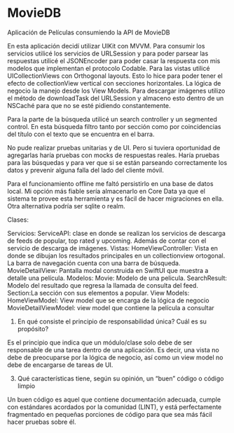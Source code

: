 # MovieDB
Aplicación de Películas consumiendo la API de MovieDB

En esta aplicación decidí utilizar UIKit con MVVM. Para consumir los servicios utilicé los servicios de URLSession y para poder parsear las respuestas utilicé el JSONEncoder para poder casar la respuesta con mis modelos que implementan el protocolo Codable. Para las vistas utilicé UICollectionViews con Orthogonal layouts. Esto lo hice para poder tener el efecto de collectionView vertical con secciones horizontales. La lógica de negocio la manejo desde los View Models. Para descargar imágenes utilizo el método de downloadTask del URLSession y almaceno esto dentro de un NSCaché para que no se esté pidiendo constantemente. 

Para la parte de la búsqueda utilicé un search controller y un segmented control. En esta búsqueda filtro tanto por sección como por coincidencias del título con el texto que se encuentra en el barra.

No pude realizar pruebas unitarias y de UI. Pero si tuviera oportunidad de agregarlas haría pruebas con mocks de respuestas reales. Haría pruebas para las búsquedas y para ver que si se están parseando correctamente los datos y prevenir alguna falla del lado del cliente móvil.

Para el funcionamiento offline me faltó persistirlo en una base de datos local. Mi opción más fiable sería almacenarlo en Core Data ya que el sistema te provee esta herramienta y es fácil de hacer migraciones en ella. Otra alternativa podría ser sqlite o realm.

Clases:

Servicios:
  ServiceAPI: clase en donde se realizan los servicios de descarga de feeds de popular, top rated y upcoming. Además de contar con el servicio de descarga de imágenes.
Vistas: 
  HomeViewController: Vista en donde se dibujan los resultados principales en un collectionview ortogonal. La barra de navegación cuenta con una barra de búsqueda.
  MovieDetailView: Pantalla modal construida en SwiftUI que muestra a detalle una película.
Modelos:
  Movie: Modelo de una pelicula.
  SearchResult: Modelo del resultado que regresa la llamada de consulta del feed.
  Section:La sección con sus elementos a popular.
View Models:
  HomeViewModel: View model que se encarga de la lógica de negocio
  MovieDetailViewModel: view model que contiene la película a consultar
  
1. En qué consiste el principio de responsabilidad única? Cuál es su propósito?

Es el principio que indica que un módulo/clase solo debe de ser responsable de una tarea dentro de una aplicación. Es decir, una vista no debe de preocuparse por la lógica de negocio, así como un view model no debe de encargarse de tareas de UI.

3. Qué características tiene, según su opinión, un “buen” código o código limpio
 
Un buen código es aquel que contiene documentación adecuada, cumple con estándares acordados por la comunidad (LINT), y está perfectamente fragmentado en pequeñas porciones de código para que sea más fácil hacer pruebas sobre él.
